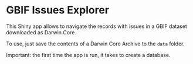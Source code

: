 # GBIF Issues Explorer

This Shiny app allows to navigate the records with issues in a GBIF dataset downloaded as Darwin Core.

To use, just save the contents of a Darwin Core Archive to the `data` folder.

Important: the first time the app is run, it takes to create a database. 